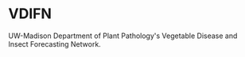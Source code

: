 VDIFN
=====

UW-Madison Department of Plant Pathology's Vegetable Disease and Insect Forecasting Network.
